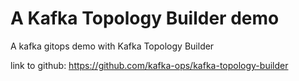 # A Kafka Topology Builder demo

A kafka gitops demo with Kafka Topology Builder

link to github: https://github.com/kafka-ops/kafka-topology-builder
